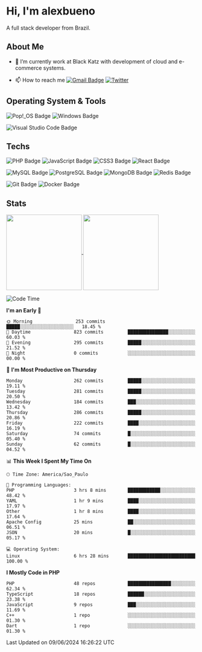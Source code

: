 # Hi, I'm alexbueno

A full stack developer from Brazil.

## About Me

- 🌱 I’m currently work at Black Katz with development of cloud and e-commerce systems.

- 📫 How to reach me [![Gmail Badge](https://img.shields.io/badge/-gmail-c14438?style=for-the-badge&logo=Gmail&logoColor=ffffff)](mailto:alexsandrofbueno@gmail.com) [![Twitter](https://img.shields.io/badge/twitter-1DA1F2.svg?style=for-the-badge&logo=twitter&logoColor=ffffff)](https://twitter.com/Alex_Bueno_7)

## Operating System & Tools

![Pop!_OS Badge](https://img.shields.io/badge/Pop!__OS-48B9C7?logo=popos&logoColor=fff&style=flat)
![Windows Badge](https://img.shields.io/badge/Windows-0078D6?logo=windows&logoColor=fff&style=flat)

![Visual Studio Code Badge](https://img.shields.io/badge/Visual%20Studio%20Code-007ACC?logo=visualstudiocode&logoColor=fff&style=flat)

## Techs

![PHP Badge](https://img.shields.io/badge/PHP-777BB4?logo=php&logoColor=fff&style=flat)
![JavaScript Badge](https://img.shields.io/badge/JavaScript-F7DF1E?logo=javascript&logoColor=000&style=flat)
![CSS3 Badge](https://img.shields.io/badge/CSS3-1572B6?logo=css3&logoColor=fff&style=flat)
![React Badge](https://img.shields.io/badge/React-61DAFB?logo=react&logoColor=000&style=flat)

![MySQL Badge](https://img.shields.io/badge/MySQL-4479A1?logo=mysql&logoColor=fff&style=flat)
![PostgreSQL Badge](https://img.shields.io/badge/PostgreSQL-4169E1?logo=postgresql&logoColor=fff&style=flat)
![MongoDB Badge](https://img.shields.io/badge/MongoDB-47A248?logo=mongodb&logoColor=fff&style=flat)
![Redis Badge](https://img.shields.io/badge/Redis-DC382D?logo=redis&logoColor=fff&style=flat)

![Git Badge](https://img.shields.io/badge/Git-F05032?logo=git&logoColor=fff&style=flat)
![Docker Badge](https://img.shields.io/badge/Docker-2496ED?logo=docker&logoColor=fff&style=flat)


## Stats

<a href="https://github.com/anuraghazra/github-readme-stats">
  <img height=200 align="center" src="https://github-readme-stats.vercel.app/api?username=alexbueno7&theme=dark" />
</a>
<a href="https://github.com/anuraghazra/convoychat">
  <img height=200 align="center" src="https://github-readme-stats.vercel.app/api/top-langs?username=alexbueno7&layout=compact&langs_count=8&card_width=320&theme=dark" />
</a>

<!--START_SECTION:waka-->
![Code Time](http://img.shields.io/badge/Code%20Time-992%20hrs-blue)

**I'm an Early 🐤** 

```text
🌞 Morning                253 commits         █████░░░░░░░░░░░░░░░░░░░░   18.45 % 
🌆 Daytime                823 commits         ███████████████░░░░░░░░░░   60.03 % 
🌃 Evening                295 commits         █████░░░░░░░░░░░░░░░░░░░░   21.52 % 
🌙 Night                  0 commits           ░░░░░░░░░░░░░░░░░░░░░░░░░   00.00 % 
```
📅 **I'm Most Productive on Thursday** 

```text
Monday                   262 commits         █████░░░░░░░░░░░░░░░░░░░░   19.11 % 
Tuesday                  281 commits         █████░░░░░░░░░░░░░░░░░░░░   20.50 % 
Wednesday                184 commits         ███░░░░░░░░░░░░░░░░░░░░░░   13.42 % 
Thursday                 286 commits         █████░░░░░░░░░░░░░░░░░░░░   20.86 % 
Friday                   222 commits         ████░░░░░░░░░░░░░░░░░░░░░   16.19 % 
Saturday                 74 commits          █░░░░░░░░░░░░░░░░░░░░░░░░   05.40 % 
Sunday                   62 commits          █░░░░░░░░░░░░░░░░░░░░░░░░   04.52 % 
```


📊 **This Week I Spent My Time On** 

```text
🕑︎ Time Zone: America/Sao_Paulo

💬 Programming Languages: 
PHP                      3 hrs 8 mins        ████████████░░░░░░░░░░░░░   48.42 % 
YAML                     1 hr 9 mins         ████░░░░░░░░░░░░░░░░░░░░░   17.97 % 
Other                    1 hr 8 mins         ████░░░░░░░░░░░░░░░░░░░░░   17.64 % 
Apache Config            25 mins             ██░░░░░░░░░░░░░░░░░░░░░░░   06.51 % 
JSON                     20 mins             █░░░░░░░░░░░░░░░░░░░░░░░░   05.17 % 

💻 Operating System: 
Linux                    6 hrs 28 mins       █████████████████████████   100.00 % 
```

**I Mostly Code in PHP** 

```text
PHP                      48 repos            ████████████████░░░░░░░░░   62.34 % 
TypeScript               18 repos            ██████░░░░░░░░░░░░░░░░░░░   23.38 % 
JavaScript               9 repos             ███░░░░░░░░░░░░░░░░░░░░░░   11.69 % 
C++                      1 repo              ░░░░░░░░░░░░░░░░░░░░░░░░░   01.30 % 
Dart                     1 repo              ░░░░░░░░░░░░░░░░░░░░░░░░░   01.30 % 
```




 Last Updated on 09/06/2024 16:26:22 UTC
<!--END_SECTION:waka-->
